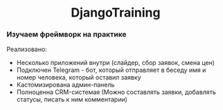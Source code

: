 <h1 align="center">DjangoTraining</h1>
<h3>Изучаем фреймворк на практике</h3>

Реализовано: 
<ul>
  <li> Несколько приложений внутри (слайдер, сбор заявок, смена цен)</li>
  <li> Подключен Telegram - бот, который отправляет в беседу имя и номер человека, который оставил заявку</li>
  <li> Кастомизирована админ-панель  </li>
  <li> Полноценна CRM-системая (Можно составлять заявки, добавлять статусы, писать к ним комментарии)</li>
</ul>
